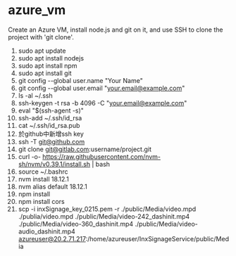 # azure_vm
Create an Azure VM, install node.js and git on it, and use SSH to clone the project with 'git clone'.

1. sudo apt update
2. sudo apt install nodejs
3. sudo apt install npm
4. sudo apt install git
5. git config --global user.name "Your Name"
6. git config --global user.email "your.email@example.com"
7. ls -al ~/.ssh
8. ssh-keygen -t rsa -b 4096 -C "your.email@example.com"
9. eval "$(ssh-agent -s)"
10. ssh-add ~/.ssh/id_rsa
11. cat ~/.ssh/id_rsa.pub
12. 於github中新增ssh key
13. ssh -T git@github.com
14. git clone git@gitlab.com:username/project.git
15. curl -o- https://raw.githubusercontent.com/nvm-sh/nvm/v0.39.1/install.sh | bash
16. source ~/.bashrc
17. nvm install 18.12.1
18. nvm alias default 18.12.1
19. npm install
20. npm install cors
21. scp -i inxSignage_key_0215.pem -r ./public/Media/video.mpd ./publia/video.mpd ./public/Media/video-242_dashinit.mp4 ./public/Media/video-360_dashinit.mp4 ./public/Media/video-audio_dashinit.mp4 azureuser@20.2.71.217:/home/azureuser/InxSignageService/public/Media



